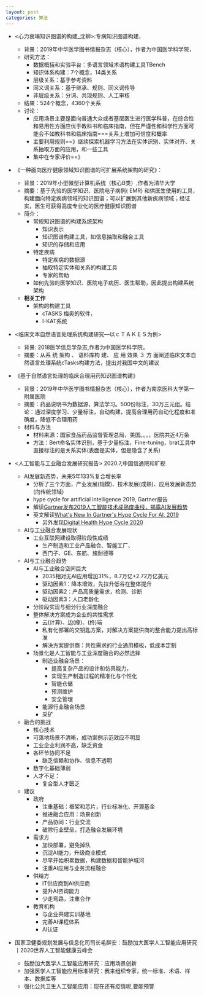 ```yaml
---
layout: post
categories: 算法
---
```



- <心力衰竭知识图谱的构建_沈柳>:专病知识图谱构建，
  - 背景：2019年中华医学图书情报杂志（核心），作者为中国医学科学院，
  - 研究方法：
    - 数据概括和实验平台：多语言领域术语构建工具TBench
    - 知识体系构建：7个概念，14类关系
    - 层级关系：基于参考资料
    - 同义词关系：基于继承、规则、同义词传导
    - 非层级关系：分词、共现规则、人工审核
  - 结果：524个概念，4360个关系
  - 讨论：
    - 应用场景主要是面向普通大众或者基层医生进行医学科普，在综合性和易用性方面应优于教科书和临床指南，但在严谨性和科学性方面可能会不如教科书和临床指南===关系上增加可信度和概率
    - 主要利用规则==》继续探索机器学习方法在实体识别、实体对齐、关系抽取方面的应用，和一些工具
    - 集中在专家评价==》

- 《一种面向医疗健康领域知识图谱的可扩展系统架构的研究》：
  - 背景：2019年小型微型计算机系统（核心B类）,作者为清华大学
  - 摘要：基于先验的医学知识、医院电子病例( EMR) 和供医生使用的工具，构建面向特定疾病领域的知识图谱；可以扩展到其他新疾病领域；经证实，医生可获得高度专业化的医疗健康知识图谱
  - 简介：
    - 常规知识图谱的构建系统架构
      - 知识表示
      - 知识图谱构建工具，如信息抽取和融合工具
      - 知识的存储和应用
    - 特定疾病
      - 特定疾病的数据源
      - 抽取特定实体和关系的构建工具
      - 专家的帮助
    - 如何先验的医学知识、医院电子病历、医生帮助，因此提出构建系统架构
  - **相关工作**
    - 架构的构建工具
      - cTASKS 梅奥的软件，
      - I-KAT系统
- <临床文本自然语言处理系统构建研究—以ｃＴＡＫＥＳ为例>
  - 背景: 2018医学信息学杂志,作者为中国医学科学院，
  - 摘要：从系 统 架构 、 语料库构 建、 应 用 效果 ３ 方 面阐述临床文本自然语言处理系统cTasks构建方法，提出对我国中文的建议

- 《基于自然语言处理的临床合理用药知识图谱构建》
  - 背景：2019年中华医学图书情报杂志（核心），作者为南京医科大学第一附属医院
  - 摘要：药品说明书为数据源，算法学习。500份标注，30万三元组。结论：通过深度学习、少量标注，自动构建，提高合理用药自动化程度和准确度，降低不合理用药
  - 材料与方法
    - 材料来源：国家食品药品监督管理总局，美国。。。，医院共近4万条
    - 方法：Bert命名实体识别，基于少量标注，Fine-tuning，brat工具中直接标注的是关系实体(表面是实体，但是隐含了关系)


- <人工智能与工业融合发展研究报告> 2020.7,中国信通院和旷视
  - AI发展新态势，未来5年133%复合增长率
    - 分析了三个方面，产业发展(规模)、技术发展(成熟)、应用发展新态势(向传统领域)
    - hype cycle for artificial intelligence 2019, Gartner报告
    - 解读[Gartner发布2019人工智能技术成熟度曲线，揭露AI发展趋势](https://baijiahao.baidu.com/s?id=1643362386390474374)
    - 英文解读[What's New In Gartner's Hype Cycle For AI, 2019](https://www.forbes.com/sites/louiscolumbus/2019/09/25/whats-new-in-gartners-hype-cycle-for-ai-2019)
      - 另外发现[Digital Health Hype Cycle 2020](https://www.healthcare.digital/single-post/2020/01/29/Digital-Health-Hype-Cycle-2020)
  - AI与工业融合发展现状
    - 工业互联网建设取得阶段性成绩
      - 生产制造和工业产品融合、智能工厂、
      - 西门子、GE、东航、施耐德等
  - AI与工业融合趋势
    - AI与工业融合空间巨大
      - 2035相对无AI应用增加31%，8.7万亿+2.72万亿美元
      - 驱动因素1：降本增效，先拉升低谷在整体提升
      - 驱动因素2：产品高质量需求，检测、诊断
      - 驱动因素3：人口老龄化
    - 分阶段实现与细分行业深度融合
    - 整体解决方案成为企业的共性需求
      - 云(计算)、边(缘)、(终)端
      - 私有化部署的交钥匙方案，对解决方案提供商的整合能力提出高标准
      - 解决方案提供商：共性需求的行业通用模板，低成本定制
    - 场景化是人工智能与工业深度融合的必然选择
      - 制造业融合场景：
        - 提高复杂产品的设计和仿真能力，
        - 实现生产制造过程的精准化与个性化
        - 智能仓储
        - 预测维护
        - 安全管理
      - 能源行业融合场景
      - 采矿
  - 融合的挑战
    - 核心技术
    - 可落地场景不清晰，成功案例示范效应不明显
    - 工业企业利润不高，缺乏资金
    - 各环节协同不足
      - 缺乏信赖和协作、信息不透明
    - 数字化基础薄弱
    - 人才不足：
      - 复合型人才匮乏
  - 建议
    - 政府
      - 注重基础：框架和芯片，行业标准化、开源基金
      - 推进融合应用：场景创新
      - 产品协同：行业交流
      - 破除行业壁垒，打造融合发展环境
    - 需求方
      - 加快部署，避免掉队
      - 沉淀AI能力，升级商业模式
      - 尽早开始积累数据，构建数据和智能护城河
      - 注重AI应用与业务流程融合
    - 供给方
      - IT供应商到AI供应商
      - 提升AI咨询能力
      - 少走弯路，注重合作
    - 教育机构
      - 与企业共建实训基地
      - 完善AI课程体系
      - AI认证
- 国家卫健委规划发展与信息化司司长毛群安：鼓励加大医学人工智能应用研究丨2020世界人工智能健康云峰会
  - 鼓励加大医学人工智能应用研究：应用场景创新
  - 加强医学人工智能应用标准研究：我来组织专家，统一标准、术语、样本、数据库等
  - 强化公共卫生人工智能应用：现在还有疫情呢,要能预警

